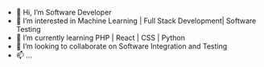 - 👋 Hi, I’m Software Developer
- 👀 I’m interested in Machine Learning | Full Stack Development| Software Testing
- 🌱 I’m currently learning PHP | React | CSS | Python
- 💞️ I’m looking to collaborate on Software Integration and Testing
- 📫 ...

<!---
dev-msn/dev-msn is a ✨ special ✨ repository because its `README.md` (this file) appears on your GitHub profile.
You can click the Preview link to take a look at your changes.
--->
